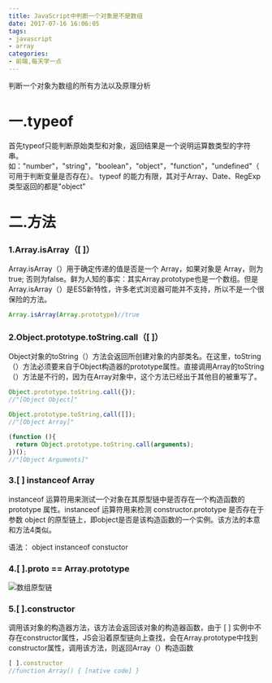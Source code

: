 ```yaml
---
title: JavaScript中判断一个对象是不是数组
date: 2017-07-16 16:06:05
tags:
- javascript
- array
categories:
- 前端,每天学一点
---
```

判断一个对象为数组的所有方法以及原理分析
<!--more-->
# 一.typeof
首先typeof只能判断原始类型和对象，返回结果是一个说明运算数类型的字符串。如："number"，"string"，"boolean"，"object"，"function"，"undefined"（可用于判断变量是否存在）。 typeof 的能力有限，其对于Array、Date、RegExp类型返回的都是"object"

# 二.方法
### 1.Array.isArray（[ ]）
Array.isArray（）用于确定传递的值是否是一个 Array，如果对象是 Array，则为true; 否则为false。鲜为人知的事实：其实Array.prototype也是一个数组。但是Array.isArray（）是ES5新特性，许多老式浏览器可能并不支持，所以不是一个很保险的方法。
```javascript
Array.isArray(Array.prototype)//true
```
### 2.Object.prototype.toString.call（[ ]）
Object对象的toString（）方法会返回所创建对象的内部类名。在这里，toString（）方法必须要来自于Object构造器的prototype属性。直接调用Array的toString（）方法是不行的，因为在Array对象中，这个方法已经出于其他目的被重写了。
```javascript
Object.prototype.toString.call({});
//"[Object Object]"

Object.prototype.toString,call([]);
//"[Object Array]"

(function (){
  return Object.prototype.toString.call(arguments);
})();
//"[Object Arguments]"
```
### 3.[ ] instanceof Array
instanceof 运算符用来测试一个对象在其原型链中是否存在一个构造函数的 prototype 属性。instanceof 运算符用来检测 constructor.prototype 是否存在于参数 object 的原型链上，即object是否是该构造函数的一个实例。该方法的本意和方法4类似。

语法： object  instanceof  constuctor

### 4.[ ].__proto__ == Array.prototype
![数组原型链](http://112.74.18.120:3001/p01.png)
### 5.[ ].constructor  
调用该对象的构造器方法，该方法会返回该对象的构造器函数，由于 [ ] 实例中不存在constructor属性，JS会沿着原型链向上查找，会在Array.prototype中找到constructor属性，调用该方法，则返回Array（）构造函数
 ```javascript
 [ ].constructor
 //function Array() { [native code] }
```
